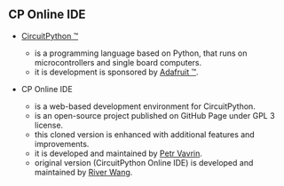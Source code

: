 ## CP Online IDE

- [CircuitPython &trade;](https://circuitpython.org/)
    - is a programming language based on Python, that runs on microcontrollers and single board computers.
    - it is development is sponsored by [Adafruit &trade;](https://www.adafruit.com/).

- CP Online IDE
    - is a web-based development environment for CircuitPython.
    - is an open-source project published on GitHub Page under GPL 3 license.
    - this cloned version is enhanced with additional features and improvements.
    - it is developed and maintained by [Petr Vavrin](https://github.com/peterbay).
    - original version (CircuitPython Online IDE) is developed and maintained by [River Wang](https://github.com/urfdvw).
